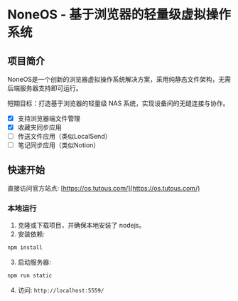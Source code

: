 # NoneOS - 基于浏览器的轻量级虚拟操作系统

## 项目简介

NoneOS是一个创新的浏览器虚拟操作系统解决方案，采用纯静态文件架构，无需后端服务器支持即可运行。

短期目标：打造基于浏览器的轻量级 NAS 系统，实现设备间的无缝连接与协作。

- [x] 支持浏览器端文件管理
- [x] 收藏夹同步应用
- [ ] 传送文件应用（类似LocalSend）
- [ ] 笔记同步应用（类似Notion）

## 快速开始

直接访问官方站点: [https://os.tutous.com/](https://os.tutous.com/)

### 本地运行
1. 克隆或下载项目，并确保本地安装了 nodejs。
2. 安装依赖:
```bash
npm install
```
3. 启动服务器:
```bash
npm run static
```
4. 访问: `http://localhost:5559/`